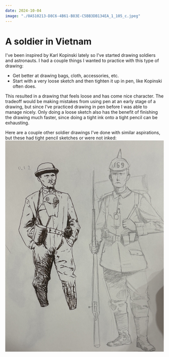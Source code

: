 ```yaml
---
date: 2024-10-04
image: "./0A510213-D8C6-4B61-B83E-C5BB3DB134EA_1_105_c.jpeg"
---
```

# A soldier in Vietnam
I've been inspired by Karl Kopinski lately so I've started drawing soldiers and astronauts. I had a couple things I wanted to practice with this type of drawing:
* Get better at drawing bags, cloth, accessories, etc.
* Start with a very loose sketch and then tighten it up in pen, like Kopinski often does.  

This resulted in a drawing that feels loose and has come nice character. The tradeoff would be making mistakes from using pen at an early stage of a drawing, but since I’ve practiced drawing in pen before I was able to manage nicely. Only doing a loose sketch also has the benefit of finishing the drawing much faster, since doing a tight ink onto a tight pencil can be exhausting.

Here are a couple other soldier drawings I’ve done with similar aspirations, but these had tight pencil sketches or were not inked:
![Two soldiers](../../assets/IMG_0040.jpeg)